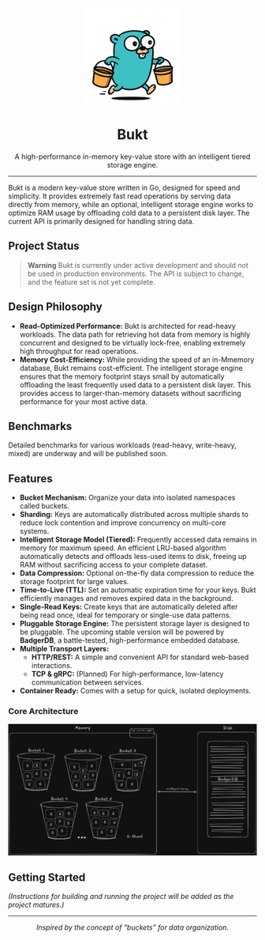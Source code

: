 <div align="center">
  <img src="./readme/bukt_icon.png" alt="Bukt Logo" width="200">
  <h1 align="center">Bukt</h1>
  <p align="center">
    A high-performance in-memory key-value store with an intelligent tiered storage engine.
  </p>
</div>

---

Bukt is a modern key-value store written in Go, designed for speed and simplicity. It provides extremely fast read operations by serving data directly from memory, while an optional, intelligent storage engine works to optimize RAM usage by offloading cold data to a persistent disk layer. The current API is primarily designed for handling string data.

## Project Status

> **Warning**
> Bukt is currently under active development and should not be used in production environments. The API is subject to change, and the feature set is not yet complete.


## Design Philosophy

-   **Read-Optimized Performance:** Bukt is architected for read-heavy workloads. The data path for retrieving hot data from memory is highly concurrent and designed to be virtually lock-free, enabling extremely high throughput for read operations.
-   **Memory Cost-Efficiency:** While providing the speed of an in-Mmemory database, Bukt remains cost-efficient. The intelligent storage engine ensures that the memory footprint stays small by automatically offloading the least frequently used data to a persistent disk layer. This provides access to larger-than-memory datasets without sacrificing performance for your most active data.

## Benchmarks

Detailed benchmarks for various workloads (read-heavy, write-heavy, mixed) are underway and will be published soon.

## Features

- **Bucket Mechanism:** Organize your data into isolated namespaces called buckets.
- **Sharding:** Keys are automatically distributed across multiple shards to reduce lock contention and improve concurrency on multi-core systems.
- **Intelligent Storage Model (Tiered):** Frequently accessed data remains in memory for maximum speed. An efficient LRU-based algorithm automatically detects and offloads less-used items to disk, freeing up RAM without sacrificing access to your complete dataset.
- **Data Compression:** Optional on-the-fly data compression to reduce the storage footprint for large values.
- **Time-to-Live (TTL):** Set an automatic expiration time for your keys. Bukt efficiently manages and removes expired data in the background.
- **Single-Read Keys:** Create keys that are automatically deleted after being read once, ideal for temporary or single-use data patterns.
- **Pluggable Storage Engine:** The persistent storage layer is designed to be pluggable. The upcoming stable version will be powered by **BadgerDB**, a battle-tested, high-performance embedded database.
- **Multiple Transport Layers:**
  - **HTTP/REST:** A simple and convenient API for standard web-based interactions.
  - **TCP & gRPC:** (Planned) For high-performance, low-latency communication between services.
- **Container Ready:** Comes with a setup for quick, isolated deployments.

### Core Architecture

<div align="center">
  <img src="./readme/schema.png" alt="Bukt Schema" width="600">
</div>

## Getting Started

*(Instructions for building and running the project will be added as the project matures.)*

---

<p align="center">
  <em>Inspired by the concept of "buckets" for data organization.</em>
</p>
